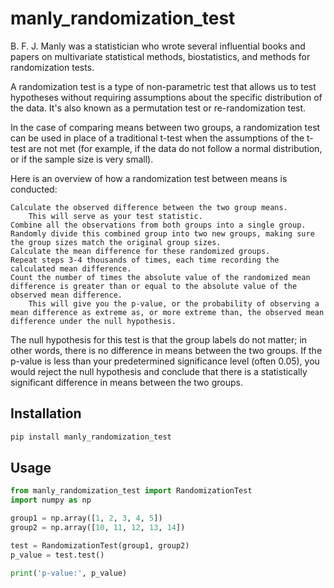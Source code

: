 # manly_randomization_test

B. F. J. Manly was a statistician who wrote several influential books and papers on multivariate statistical methods, biostatistics, and methods for randomization tests.

A randomization test is a type of non-parametric test that allows us to test hypotheses without requiring assumptions about the specific distribution of the data. It's also known as a permutation test or re-randomization test.

In the case of comparing means between two groups, a randomization test can be used in place of a traditional t-test when the assumptions of the t-test are not met (for example, if the data do not follow a normal distribution, or if the sample size is very small).

Here is an overview of how a randomization test between means is conducted:

    Calculate the observed difference between the two group means. 
        This will serve as your test statistic.
    Combine all the observations from both groups into a single group.
    Randomly divide this combined group into two new groups, making sure the group sizes match the original group sizes.
    Calculate the mean difference for these randomized groups.
    Repeat steps 3-4 thousands of times, each time recording the calculated mean difference.
    Count the number of times the absolute value of the randomized mean difference is greater than or equal to the absolute value of the observed mean difference. 
        This will give you the p-value, or the probability of observing a mean difference as extreme as, or more extreme than, the observed mean difference under the null hypothesis.

The null hypothesis for this test is that the group labels do not matter; in other words, there is no difference in means between the two groups. If the p-value is less than your predetermined significance level (often 0.05), you would reject the null hypothesis and conclude that there is a statistically significant difference in means between the two groups.

## Installation
```python
pip install manly_randomization_test
```

## Usage
```python
from manly_randomization_test import RandomizationTest
import numpy as np

group1 = np.array([1, 2, 3, 4, 5])
group2 = np.array([10, 11, 12, 13, 14])

test = RandomizationTest(group1, group2)
p_value = test.test()

print('p-value:', p_value)

```
